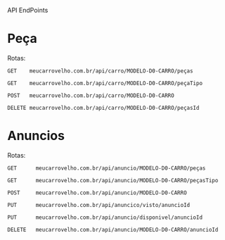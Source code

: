 API EndPoints

# Peça

Rotas:

`GET    meucarrovelho.com.br/api/carro/MODELO-D0-CARRO/peças`

`GET    meucarrovelho.com.br/api/carro/MODELO-D0-CARRO/peçaTipo`

`POST   meucarrovelho.com.br/api/carro/MODELO-D0-CARRO`

`DELETE meucarrovelho.com.br/api/carro/MODELO-D0-CARRO/peçasId`

# Anuncios

Rotas:

`GET      meucarrovelho.com.br/api/anuncio/MODELO-D0-CARRO/peças`

`GET      meucarrovelho.com.br/api/anuncio/MODELO-D0-CARRO/peçasTipo`

`POST     meucarrovelho.com.br/api/anuncio/MODELO-D0-CARRO`

`PUT      meucarrovelho.com.br/api/anuncico/visto/anuncioId`

`PUT      meucarrovelho.com.br/api/anuncio/disponivel/anuncioId`

`DELETE   meucarrovelho.com.br/api/anuncio/MODELO-D0-CARRO/anuncioId`
